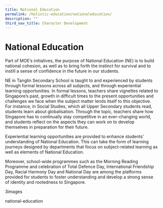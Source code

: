 ```yaml
---
title: National Education
permalink: /holistic-education/nationaleducation/
description: ""
third_nav_title: Character Development
---
```


# National Education


Part of MOE’s initiatives, the purpose of National Education (NE) is to build national cohesion, as well as to bring forth the instinct for survival and to instill a sense of confidence in the future in our students.

NE in Tanglin Secondary School is taught to and experienced by students through formal lessons across all subjects, and through experiential learning opportunities. In formal lessons, teachers share vignettes related to Singapore’s past, growth in difficult times to the present opportunities and challenges we face when the subject matter lends itself to this objective. For instance, in Social Studies, which all Upper Secondary students read, students learn about globalisation. Through the topic, teachers share how Singapore has to continually stay competitive in an ever-changing world, and students reflect on the aspects they can work on to develop themselves in preparation for their future.

Experiential learning opportunities are provided to enhance students’ understanding of National Education. This can take the form of learning journeys designed by departments that focus on subject-related learning as well as elements of National Education.

Moreover, school-wide programmes such as the Morning Reading Programme and celebration of Total Defence Day, International Friendship Day, Racial Harmony Day and National Day are among the platforms provided for students to foster understanding and develop a strong sense of identity and rootedness to Singapore.

3images

national-education